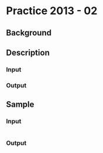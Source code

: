 # Practice 2013 - 02

## Background

## Description

### Input

### Output

## Sample
### Input
```
```

### Output
```
```